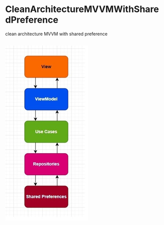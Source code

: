 # CleanArchitectureMVVMWithSharedPreference
clean architecture MVVM with shared preference

##
![alt tag](https://github.com/rulerhao/CleanArchitectureMVVMWithSharedPreference/blob/master/Media/CleanArchitectureMVVMWithSharedPreferences_V2.jpg)
